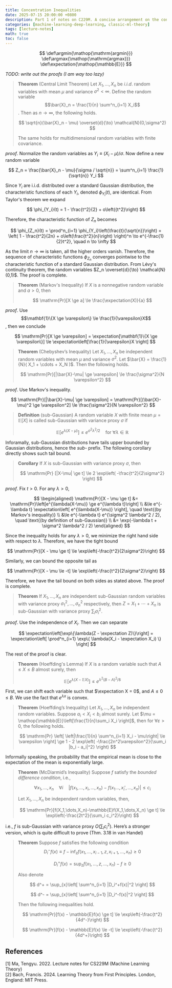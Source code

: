 ```yaml
---
title: Concentration Inequalities
date: 2025-07-15 20:00:00 +0800
description: Part 1 of notes on C229M. A concise arrangement on the concentration inequalities used in the lectures.
categories: [machine-learning-deep-learning, classic-ml-theory]
tags: [lecture-notes]
math: true
toc: false
---
```


$$
    \def\argmin{\mathop{\mathrm{argmin}}}
    \def\argmax{\mathop{\mathrm{argmax}}}
    \def\expectation{\mathop{\mathbb{E}}}
$$

*TODO: write out the proofs (I am way too lazy)*

>**Theorem** (Central Limit Theorem) Let $X_1, \dots, X_n$ be $i.i.d.$ random variables with mean $\mu$ and variance $\sigma^2 < \infty$. Define the random variable $$\bar{X}_n = \frac{1}{n} \sum^n_{i=1} X_i$$. Then as $n \to \infty$, the following holds.
>
> $$
\sqrt{n}(\bar{X}_n - \mu) \overset{d}{\to} \mathcal{N}(0,\sigma^2)
> $$
>
> The same holds for multidimensional random variables with finite covariance.

*proof*. Normalize the random variables as $Y_i \equiv (X_i - \mu)/\sigma$. Now define a new random variable

$$
Z_n = \frac{\bar{X}_n - \mu}{\sigma / \sqrt{n}} = \sum^n_{i=1} \frac{1}{\sqrt{n}} Y_i
$$

Since $Y_i$ are i.i.d. distributed over a standard Gaussian distribution, the characteristic functions of each $Y_i$, denoted $\phi_{Y_i}(t)$, are identical. From Taylor's theorem we expand

$$
\phi_{Y_i}(t) = 1 - \frac{t^2}{2} + o\left({t^2}\right)
$$

Therefore, the characteristic function of $Z_n$ becomes

$$
\phi_{Z_n}(t) = \prod^n_{i=1} \phi_{Y_i}\left(\frac{t}{\sqrt{n}}\right) = \left( 1 - \frac{t^2}{2n} + o\left(\frac{t^2}{n}\right) \right)^n \to e^{-\frac{1}{2}t^2}, \quad n \to \infty
$$

As the limit $n \to \infty$ is taken, all the higher orders vanish. Therefore, the sequence of characteristic functions $\phi_{Z_n}$ converges pointwise to the characteristic function of a standard Gaussian distribution. From Lévy's continuity theorem, the random variables $Z_n \overset{d}{\to} \mathcal{N}(0,1)$. The proof is complete.

>**Theorem** (Markov's Inequality) If $X$ is a nonnegative random variable and $a > 0$, then
>
>$$
\mathrm{Pr}[X \ge a] \le \frac{\expectation(X)}{a}
>$$

*proof*. Use $$\mathbf{1}\{X \ge \varepsilon\} \le \frac{1}{\varepsilon}X$$, then we conclude

$$
\mathrm{Pr}[X \ge \varepsilon] = \expectation[\mathbf{1}\{X \ge \varepsilon\}] \le \expectation\left[\frac{1}{\varepsilon}X \right]
$$

>**Theorem** (Chebyshev’s Inequality) Let $X_1,\dots,X_n$ be independent random variables with mean $\mu$ and variance $\sigma^2$. Let $\bar{X} = \frac{1}{N}( X_1 + \cdots + X_N )$. Then the following holds.
>
>$$
\mathrm{Pr}[|\bar{X}-\mu| \ge \varepsilon] \le \frac{\sigma^2}{N \varepsilon^2}
>$$

_proof_. Use Markov's inequality.

$$
\mathrm{Pr}[|\bar{X}-\mu| \ge \varepsilon] = \mathrm{Pr}[(\bar{X}-\mu)^2 \ge \varepsilon^2] \le \frac{\sigma^2}{N \varepsilon^2}
$$

>**Definition** (sub-Gaussian) A random variable $X$ with finite mean $\mu = \mathbb{E}[X]$ is called sub-Gaussian with variance proxy $\sigma$ if
>
>$$
\mathbb{E}[e^{\lambda(X-\mu)}] \le e^{\sigma^2 \lambda^2 / 2} \quad \text{for } \forall \lambda \in \mathbb{R}
>$$

Inforamally, sub-Gaussian distributions have tails upper bounded by Gaussian distributions, hence the *sub-* prefix. The following corollary directly shows such tail bound.

>**Corollary** If $X$ is sub-Gaussian with variance proxy $\sigma$, then
>
>$$
\mathrm{Pr} [|X-\mu| \ge t] \le 2 \exp\left( -\frac{t^2}{2\sigma^2} \right)
>$$

*proof*. Fix $t > 0$. For any $\lambda > 0$,

$$
\begin{aligned}
\mathrm{Pr}[X - \mu \ge t] &= \mathrm{Pr}\left[e^{\lambda(X-\mu)} \ge e^{\lambda t}\right] \\
                           &\le e^{-\lambda t} \expectation\left[ e^{\lambda(X-\mu)} \right], \quad \text{(by Markov's inequality)} \\
                           &\le e^{-\lambda t} e^{\sigma^2 \lambda^2 / 2}, \quad \text{(by definition of sub-Gaussian)} \\
                           &= \exp(-\lambda t + \sigma^2 \lambda^2 / 2)
\end{aligned}
$$

Since the inequality holds for any $\lambda > 0$, we minimize the right hand side with respect to $\lambda$. Therefore, we have the tight bound

$$
\mathrm{Pr}[X - \mu \ge t] \le \exp\left(-\frac{t^2}{2\sigma^2}\right)
$$

Similarly, we can bound the opposite tail as

$$
\mathrm{Pr}[X - \mu \le -t] \le \exp\left(-\frac{t^2}{2\sigma^2}\right)
$$

Therefore, we have the tail bound on both sides as stated above. The proof is complete.

>**Theorem** If $X_1,\dots,X_n$ are independent sub-Gaussian random variables with variance proxy $\sigma_1^2,\dots,\sigma_n^2$ respectively, then $Z = X_1 + \cdots + X_n$ is sub-Gaussian with variance proxy $\sum_i \sigma_i^2$.

*proof*. Use the independence of $X_i$. Then we can separate

$$
\expectation\left[\exp\{\lambda(Z - \expectation Z)\}\right] = \expectation\left[ \prod^n_{i=1} \exp\{ \lambda(X_i - \expectation X_i) \} \right]
$$

The rest of the proof is clear.

>**Theorem** (Hoeffding's Lemma) If $X$ is a random variable such that $A \le X \le B$ almost surely, then
>
>$$
\mathbb{E} [e^{\lambda(X-\mathbb{E}X)}] \le e^{\lambda^2(B-A)^2/8}
>$$

First, we can shift each variable such that $\expectation X = 0$, and $A \le 0 \le B$. We use the fact that $e^{\lambda x}$ is convex.

>**Theorem** (Hoeffding’s Inequality) Let $X_1, \dots, X_n$ be independent random variables. Suppose $a_i < X_i < b_i$ almost surely. Let $\mu = \mathop{\mathbb{E}}\left[\frac{1}{n}\sum_i X_i \right]$, then for $\forall \varepsilon > 0$, the following holds.
>
>$$
\mathrm{Pr} \left[ \left|\frac{1}{n} \sum^n_{i=1} X_i - \mu\right| \le \varepsilon \right] \ge 1 - 2 \exp\left( -\frac{2n^2\varepsilon^2}{\sum_i |b_i - a_i|^2} \right)
>$$

Informally speaking, the probability that the empirical mean is close to the expectation of the mean is exponentially large.

>**Theorem** (McDiarmid’s Inequality) Suppose $f$ satisfy the *bounded difference condition*, i.e.,
>
>$$
\forall x_1,\dots,x_n\quad \forall i \quad |f(x_1,\dots,x_i,\dots,x_n) - f(x_1\dots, x_i',\dots,x_n)| \le c_i
>$$
>
>Let $X_1,\dots,X_n$ be independent random variables, then,
>
>$$
\mathrm{Pr}[f(X_1,\dots,X_n)-\mathbb{E}f(X_1,\dots,X_n) \ge t] \le \exp\left(-\frac{2t^2}{\sum_i c_i^2}\right)
>$$

i.e., $f$ is sub-Gaussian with variance proxy $O\left(\sum_i c_i^2\right)$. Here’s a stronger version, which is quite difficult to prove (Thm. 3.18 in van Handel)

>**Theorem** Suppose $f$ satisfies the following condition 
$$D_i^-f(x) \equiv f - \inf_zf(x_1,\dots,x_{i-1},z,x_{i+1},\dots,x_n) \ge 0$$
>
>$$
D_i^+f(x) = \sup_z f(x_1,\dots,z,\dots,x_n)-f \ge 0
>$$
>
>Also denote
>
>$$
d^+ = \sup_{x}\left[ \sum^n_{i=1} |D_i^+f(x)|^2 \right]
>$$
>
>$$
d^- = \sup_{x}\left[ \sum^n_{i=1} |D_i^-f(x)|^2 \right]
>$$
>
>Then the following inequalities hold.
>
>$$
\mathrm{Pr}[f(x) - \mathbb{E}f(x) \ge t] \le \exp\left(-\frac{t^2}{4d^-}\right)
>$$
>
>$$
\mathrm{Pr}[f(x) - \mathbb{E}f(x) \le -t] \le \exp\left(-\frac{t^2}{4d^+}\right)
>$$

## References

[1] Ma, Tengyu. 2022. Lecture notes for CS229M (Machine Learning Theory) \
[2] Bach, Francis. 2024. Learning Theory from First Principles. London, England: MIT Press.
